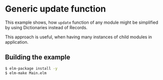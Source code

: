 # Generic update function

This example shows, how `update` function of any module might be simplified by using Dictionaries instead of Records.

This approach is useful, when having many instances of child modules in application.

## Building the example

```sh
$ elm-package install -y
$ elm-make Main.elm
```